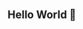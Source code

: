 ## Hello World 👋
<!--
I'm **Francesca**, a student at Bath Spa University studying Creative Computing with a pathway in Game Development

### 👩‍💻 About Me:
- 🎨 Learning **3D modeling** to expand my game development skills
- 🌟 **Aspiring Software Engineer** with a passion for building innovative solutions
### 🌐 Check out my [Portfolio](https://francescabowdenportfolio.co.uk/) and [Linkedin](https://www.linkedin.com/in/francesca-bowden-474b72259/)

Feel free to explore my repositories 😄
<!--
**FranBowden/FranBowden** is a ✨ _special_ ✨ repository because its `README.md` (this file) appears on your GitHub profile.

Here are some ideas to get you started:

- 🔭 I’m currently working on ...
- 🌱 I’m currently learning ...
- 👯 I’m looking to collaborate on ...
- 🤔 I’m looking for help with ...
- 💬 Ask me about ...
- 📫 How to reach me: ...
- 😄 Pronouns: ...
- ⚡ Fun fact: ...
-->
